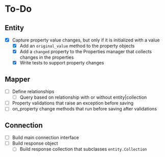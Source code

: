 # To-Do

## Entity

- [x] Capture property value changes, but only if it is initialized with a value
	- [x] Add an `original_value` method to the property objects
	- [x] Add a `changed` property to the Properties manager that collects changes in the properties
	- [x] Write tests to support property changes

## Mapper

- [ ] Define relationships
	- [ ] Query based on relationship with or without entity|collection
- [ ] Property validations that raise an exception before saving
- [ ] on_property change methods that run before saving after validations

## Connection

- [ ] Build main connection interface
- [ ] Build response object
	- [ ] Build response collection that subclasses `entity.Collection`
